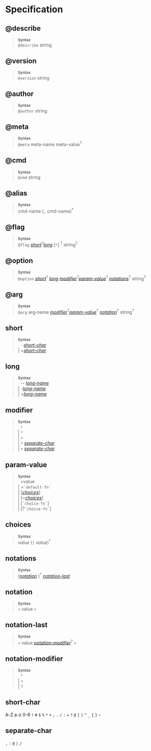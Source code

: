 # Specification

## @describe

> **<sup>Syntax</sup>**\
> `@describe` string

## @version

> **<sup>Syntax</sup>**\
> `@version` string

## @author

> **<sup>Syntax</sup>**\
> `@author` string

## @meta

> **<sup>Syntax</sup>**\
> `@meta` meta-name meta-value<sup>?</sup>

## @cmd

> **<sup>Syntax</sup>**\
> `@cmd` string


## @alias

> **<sup>Syntax</sup>**\
> cmd-name (`,` cmd-name)<sup>\*</sup>


## @flag

> **<sup>Syntax</sup>**\
> `@flag` [_short_]<sup>?</sup>[_long_] [`*`] <sup>?</sup>
>   string<sup>?</sup>

## @option

> **<sup>Syntax</sup>**\
> `@option` [_short_]<sup>?</sup> [_long_] [_modifier_]<sup>?</sup>[_param-value_]<sup>?</sup>
>   [_notations_]<sup>?</sup>
>   string<sup>?</sup>

## @arg

> **<sup>Syntax</sup>**\
> `@arg` arg-name [_modifier_]<sup>?</sup>[_param-value_]<sup>?</sup>
>   [_notation_]<sup>?</sup>
>   string<sup>?</sup>

## short

> **<sup>Syntax</sup>**\
> &nbsp;&nbsp; -[_short-char_] \
> | +[_short-char_]

## long

> **<sup>Syntax</sup>**\
> &nbsp; -- [_long-name_] \
> | -[_long-name_] \
> | +[_long-name_]

## modifier

> **<sup>Syntax</sup>**\
> &nbsp; `!` \
> | `*` \
> | `+` \
> | `*` [_separate-char_] \
> | `+` [_separate-char_]

## param-value

> **<sup>Syntax</sup>**\
> &nbsp; =value \
> | =``` `default-fn` ``` \
> | [[_choices_]] \
> | [=[_choices_]] \
> | [``` `choice-fn` ```] \
> | [?``` `choice-fn` ```]

## choices

> **<sup>Syntax</sup>**\
> _value_ (`|` _value_)<sup>\*</sup>

## notations

> **<sup>Syntax</sup>**\
> ([_notation_] )<sup>\*</sup>  [_notation-last_] 


## notation

> **<sup>Syntax</sup>**\
> `<` value `>`

## notation-last

> **<sup>Syntax</sup>**\
> `<` value [_notation-modifier_]<sup>?</sup> `>`

## notation-modifier

> **<sup>Syntax</sup>**\
> &nbsp; `*` \
> | `+` \
> | `?`

## short-char

A-Z a-z 0-9 `!` `#` `$` `%` `*` `+` `,` `.` `/` `:` `=` `?` `@` `[` `]` `^` `_` `{` `}` `~`

## separate-char

`,` `:` `@` `|` `/`


[_short_]: #short
[_long_]: #long
[_modifier_]: #modifier
[_param-value_]: #param-value
[_choices_]: #choices
[_notations_]: #notations
[_notation_]: #notation
[_notation-last_]: #notation-last
[_notation-modifier_]: #notation-modifier
[_short-char_]: #short-char
[_separate-char_]: #separate-char
[_long-name_]: #long-name 